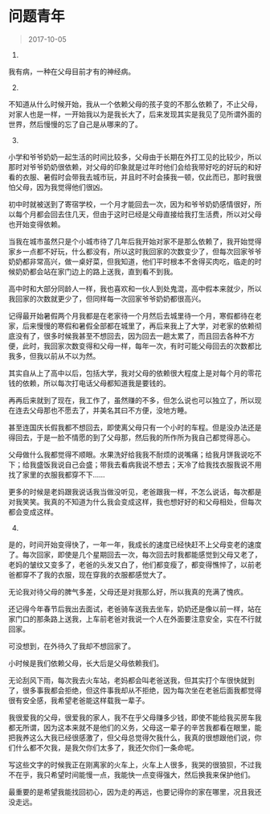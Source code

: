 # 问题青年

> 2017-10-05

1.

我有病，一种在父母目前才有的神经病。


2.

不知道从什么时候开始，我从一个依赖父母的孩子变的不那么依赖了，不止父母，对家人也是一样，一开始我以为是我长大了，后来发现其实是我见了见所谓外面的世界，然后慢慢的忘了自己是从哪来的了。


3.

小学和爷爷奶奶一起生活的时间比较多，父母由于长期在外打工见的比较少，所以那时对爷爷奶奶很依赖，对父母的印象就是过年时他们会给我带好吃的好玩的和好看的衣服、暑假时会带我去城市玩，并且时不时会揍我一顿，仅此而已，那时我很怕父母，因为我觉得他们很凶。


初中时就被送到了寄宿学校，一个月才能回去一次，因为和爷爷奶奶感情很好，所以每个月都会回去住几天，但由于这时已经是父母直接给我打生活费，所以对父母也开始变得依赖。


当我在城市虽然只是个小城市待了几年后我开始对家不是那么依赖了，我开始觉得家乡一点都不好玩，什么都没有，所以这时我回家的次数变少了，但每次回家爷爷奶奶都非常高兴，做一桌好菜，但我知道，他们平时根本不舍得买肉吃，临走的时候奶奶都会站在家门边上的路上送我，直到看不到我。


高中时和大部分同龄人一样，我也喜欢和一伙人到处鬼混，高中假本来就少，所以我回家的次数就更少了，但同样每一次回家爷爷奶奶都很高兴。


记得最开始暑假两个月我都是在老家待一个月然后去城里待一个月，寒假都待在老家，后来慢慢的寒假和暑假全部都在城里了，再后来我上了大学，对老家的依赖彻底没有了，很多时候我甚至不想回去，因为回去一趟太累了，而且回去各种不方便，此时，我回家次数变得和父母一样，每年一次，有时可能父母回去的次数都比我多，但我以前从不以为然。


其实自从上了高中以后，包括大学，我对父母的依赖很大程度上是对每个月的零花钱的依赖，所以每次打电话父母都知道我是要钱的。


再再后来就到了现在，我工作了，虽然赚的不多，但怎么说也可以独立了，所以现在连去父母那也不愿去了，并美名其曰不方便，没地方睡。


甚至连国庆长假我都不想回去，即使离父母只有一个小时的车程。但是没办法还是得回去，于是一脸不情愿的到了父母那，然后我的所作所为我自己都觉得恶心。


父母做什么我都觉得不顺眼。水果洗好给我我不耐烦的说嘴痛；给我月饼我说吃不下；给我盛饭我说自己会盛；带我去看病我说不想去；天冷了给我找衣服我说不用找了家里的衣服我都穿不下……


更多的时候是老妈跟我说话我当做没听见，老爸跟我一样，不怎么说话，每次都是对我笑笑。我真的不知道为什么我会变成这样，我也想好好的和父母相处，但每次都会变成这样。


4.

是的，时间开始变得快了，一年一年，我成长的速度已经快赶不上父母变老的速度了。每次回家，即使是几个星期回去一次，每次回去时我都能感觉到父母又老了，老妈的皱纹又变多了，老爸的头发又白了，他们都变瘦了，都变得憔悴了，以前老爸都穿不了我的衣服，现在穿我的衣服都感觉大了。


无论我对待父母的脾气多差，父母还是对我那么好，所以我真的充满了愧疚。


还记得今年春节后我出去面试，老爸骑车送我去坐车，奶奶还是像以前一样，站在家门口的那条路上送我，上车前老爸对我说一个人在外面要注意安全，实在不行就回家。


可没想到，在外待久了我却不想回家了。


小时候是我们依赖父母，长大后是父母依赖我们。


无论刮风下雨，每次我去火车站，老妈都会叫老爸送我，但其实打个车很快就到了，很多事我都会拒绝，但这件事我却从不拒绝，因为每次坐在老爸后面我都觉得很有安全感，我希望老爸能这样载我一辈子。


我很爱我的父母，很爱我的家人，我不在乎父母赚多少钱，即使不能给我买房车我都无所谓，因为这本来就不是他们的义务，父母这一辈子的辛苦我都看在眼里，能把我养这么大我已经很感激了，但父母总觉得欠我什么，我真的很想跟他们说，你们什么都不欠我，是我欠你们太多了，我还欠你们一条命呢。


写这些文字的时候我正在刚离家的火车上，火车上人很多，我哭的很狼狈，不过我不在乎，我只希望时间能慢一点，我能快一点变得强大，然后换我来保护他们。


最重要的是希望我能找回初心，因为走的再远，也要记得你的家在哪里，况且我还没走远。